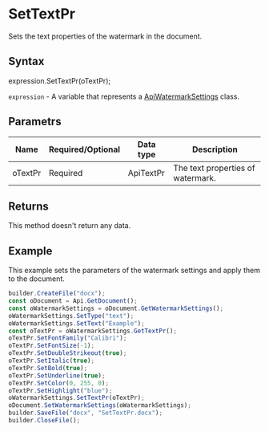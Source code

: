 # SetTextPr

Sets the text properties of the watermark in the document.

## Syntax

expression.SetTextPr(oTextPr);

`expression` - A variable that represents a [ApiWatermarkSettings](../ApiWatermarkSettings.md) class.

## Parametrs
| **Name** | **Required/Optional** | **Data type** | **Description** |
| ------------- | ------------- | ------------- | ------------- |
| oTextPr | Required | ApiTextPr | The text properties of watermark. |


## Returns

This method doesn't return any data.

## Example

This example sets the parameters of the watermark settings and apply them to the document.

```javascript
builder.CreateFile("docx");
const oDocument = Api.GetDocument();
const oWatermarkSettings = oDocument.GetWatermarkSettings();
oWatermarkSettings.SetType("text");
oWatermarkSettings.SetText("Example");
const oTextPr = oWatermarkSettings.GetTextPr();
oTextPr.SetFontFamily("Calibri");
oTextPr.SetFontSize(-1);
oTextPr.SetDoubleStrikeout(true);
oTextPr.SetItalic(true);
oTextPr.SetBold(true);
oTextPr.SetUnderline(true);
oTextPr.SetColor(0, 255, 0);
oTextPr.SetHighlight("blue");
oWatermarkSettings.SetTextPr(oTextPr);
oDocument.SetWatermarkSettings(oWatermarkSettings);
builder.SaveFile("docx", "SetTextPr.docx");
builder.CloseFile();
```